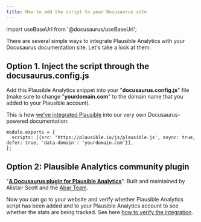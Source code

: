 ```yaml
---
title: How to add the script to your Docusaurus site
---
```


import useBaseUrl from '@docusaurus/useBaseUrl';

There are several simple ways to integrate Plausible Analytics with your Docusaurus documentation site. Let's take a look at them:

## Option 1. Inject the script through the docusaurus.config.js

Add this Plausible Analytics snippet into your "**docusaurus.config.js**" file (make sure to change "**yourdomain.com**" to the domain name that you added to your Plausible account).

This is how [we've integrated Plausible](https://github.com/plausible/docs/commit/08d804dea840f10c49e4118b5ddd5fe0bc722fd8) into our very own Docusaurus-powered documentation:

```
module.exports = {
  scripts: [{src: 'https://plausible.io/js/plausible.js', async: true, defer: true, 'data-domain': 'yourdomain.com'}],
};
```

## Option 2: Plausible Analytics community plugin

"**[A Docusaurus plugin for Plausible Analytics](https://github.com/infracost/docusaurus-plugin-plausible)**". Built and maintained by Alistair Scott and the [Abar Team](https://www.abar.tech/).

Now you can go to your website and verify whether Plausible Analytics script has been added and to your Plausible Analytics account to see whether the stats are being tracked. See here [how to verify the integration](troubleshoot-integration.md).
